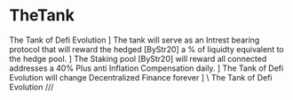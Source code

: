 # TheTank 
The Tank of Defi Evolution
]
The tank will serve as an Intrest bearing protocol that will reward the hedged [ByStr20]  a % of liquidty equivalent to the hedge pool. 
]
The Staking pool [ByStr20] will reward all connected addresses a 40% Plus anti Inflation Compensation daily.
]
The Tank of Defi Evolution will change Decentralized Finance forever 
]
\\ The Tank of Defi Evolution /// 
